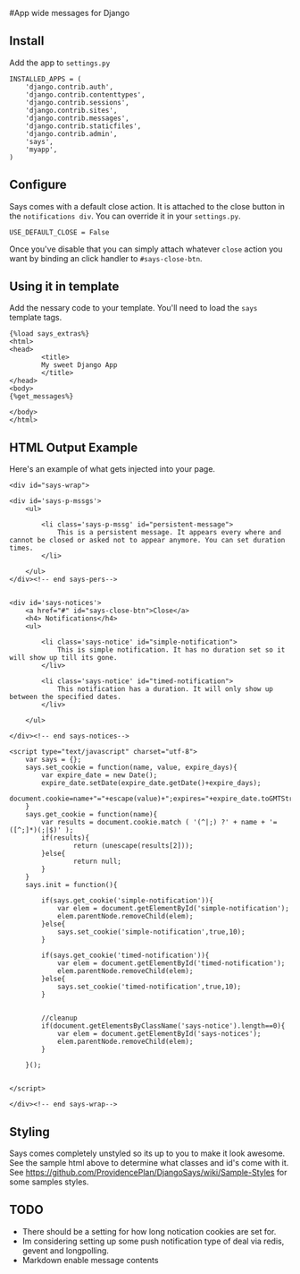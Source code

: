 #App wide messages for Django

## Install
Add the app to ```settings.py```
```
INSTALLED_APPS = (
    'django.contrib.auth',
    'django.contrib.contenttypes',
    'django.contrib.sessions',
    'django.contrib.sites',
    'django.contrib.messages',
    'django.contrib.staticfiles',
    'django.contrib.admin',
    'says',
    'myapp',
)
```

## Configure
Says comes with a default close action. It is attached to the close button in the ```notifications div```. You can override it in your ```settings.py```. 
```
USE_DEFAULT_CLOSE = False 
```
Once you've disable that you can simply attach whatever ```close``` action you want by binding an click handler to ```#says-close-btn```.

## Using it in template
Add the nessary code to your template. You'll need to load the ```says``` template tags.
```
{%load says_extras%}
<html>
<head>
        <title>
		My sweet Django App
        </title>
</head>
<body>
{%get_messages%}

</body>
</html>
```

## HTML Output Example
Here's an example of what gets injected into your page.
```
<div id="says-wrap">

<div id='says-p-mssgs'>
	<ul>
	
		<li class='says-p-mssg' id="persistent-message">
			This is a persistent message. It appears every where and cannot be closed or asked not to appear anymore. You can set duration times.
		</li>
	
	</ul>
</div><!-- end says-pers-->


<div id='says-notices'>
	<a href="#" id="says-close-btn">Close</a>
	<h4> Notifications</h4>
	<ul>
	
		<li class='says-notice' id="simple-notification">
			This is simple notification. It has no duration set so it will show up till its gone.
		</liv>
	
		<li class='says-notice' id="timed-notification">
			This notification has a duration. It will only show up between the specified dates.
		</liv>
	
	</ul>

</div><!-- end says-notices-->

<script type="text/javascript" charset="utf-8">
	var says = {};
	says.set_cookie = function(name, value, expire_days){
		var expire_date = new Date();
		expire_date.setDate(expire_date.getDate()+expire_days);
		document.cookie=name+"="+escape(value)+";expires="+expire_date.toGMTString();
	}
	says.get_cookie = function(name){
		var results = document.cookie.match ( '(^|;) ?' + name + '=([^;]*)(;|$)' );
  		if(results){
    			return (unescape(results[2]));
  		}else{
    			return null;
		}
	}
	says.init = function(){
		
		if(says.get_cookie('simple-notification')){
			var elem = document.getElementById('simple-notification');
			elem.parentNode.removeChild(elem);
		}else{
			says.set_cookie('simple-notification',true,10);
		}
		
		if(says.get_cookie('timed-notification')){
			var elem = document.getElementById('timed-notification');
			elem.parentNode.removeChild(elem);
		}else{
			says.set_cookie('timed-notification',true,10);
		}
		
		
		//cleanup
		if(document.getElementsByClassName('says-notice').length==0){
			var elem = document.getElementById('says-notices');
			elem.parentNode.removeChild(elem);
		}

	}();	


</script>

</div><!-- end says-wrap-->
```

## Styling
Says comes completely unstyled so its up to you to make it look awesome. See the sample html above to determine what classes and id's come with it.
See https://github.com/ProvidencePlan/DjangoSays/wiki/Sample-Styles for some samples styles.
## TODO
* There should be a setting for how long notication cookies are set for.
* Im considering setting up some push notification type of deal via redis, gevent and longpolling.
* Markdown enable message contents

